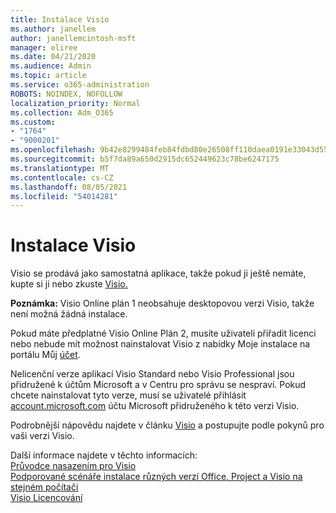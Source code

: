 ```yaml
---
title: Instalace Visio
ms.author: janellem
author: janellemcintosh-msft
manager: eliree
ms.date: 04/21/2020
ms.audience: Admin
ms.topic: article
ms.service: o365-administration
ROBOTS: NOINDEX, NOFOLLOW
localization_priority: Normal
ms.collection: Adm_O365
ms.custom:
- "1764"
- "9000201"
ms.openlocfilehash: 9b42e8299484feb84fdbd80e26508ff110daea0191e33043d55ac9880f12919d
ms.sourcegitcommit: b5f7da89a650d2915dc652449623c78be6247175
ms.translationtype: MT
ms.contentlocale: cs-CZ
ms.lasthandoff: 08/05/2021
ms.locfileid: "54014281"
---
```

# <a name="install-visio"></a>Instalace Visio

Visio se prodává jako samostatná aplikace, takže pokud ji ještě nemáte, kupte si ji nebo zkuste [Visio.](https://products.office.com/visio) 

**Poznámka:** Visio Online plán 1 neobsahuje desktopovou verzi Visio, takže není možná žádná instalace.

Pokud máte předplatné Visio Online Plán 2, musíte [](https://docs.microsoft.com/microsoft-365/admin/add-users/add-users) uživateli přiřadit licenci nebo nebude mít možnost nainstalovat Visio z  nabídky Moje instalace na portálu Můj [účet](https://portal.office.com/account#installs). 

Nelicenční verze aplikací Visio Standard nebo Visio Professional jsou přidružené k účtům Microsoft a v Centru pro správu se nespraví. Pokud chcete nainstalovat tyto verze, musí se uživatelé přihlásit [account.microsoft.com](https://account.microsoft.com) účtu Microsoft přidruženého k této verzi Visio.

Podrobnější nápovědu najdete v článku [Visio](https://support.office.com/article/f98f21e3-aa02-4827-9167-ddab5b025710?wt.mc_id=OfficeAdm_ClientDIA_Alchemy1764) a postupujte podle pokynů pro vaši verzi Visio.

Další informace najdete v těchto informacích:<br>
[Průvodce nasazením pro Visio](https://docs.microsoft.com/deployoffice/deployment-guide-for-visio)<br>
[Podporované scénáře instalace různých verzí Office, Project a Visio na stejném počítači](https://docs.microsoft.com/deployoffice/install-different-office-visio-and-project-versions-on-the-same-computer)<br>
[Visio Licencování](https://products.office.com/visio/microsoft-visio-volume-licensing-visio-for-multiple-users)